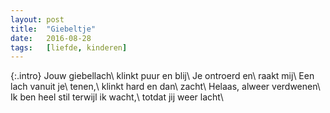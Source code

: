 ```yaml
---
layout: post
title:  "Giebeltje"
date:   2016-08-28
tags:   [liefde, kinderen]
---
```


{:.intro}
Jouw giebellach\\
klinkt puur en blij\\
Je ontroerd en\\
raakt mij\\
Een lach vanuit je\\
tenen,\\
klinkt hard en dan\\
zacht\\
Helaas, alweer verdwenen\\
Ik ben heel stil terwijl ik wacht,\\
totdat jij weer lacht\\